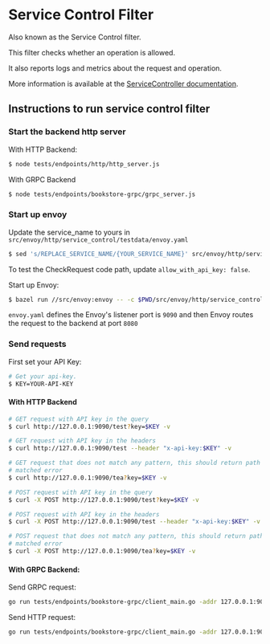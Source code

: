 # Service Control Filter

Also known as the Service Control filter.

This filter checks whether an operation is allowed.

It also reports logs and metrics about the request and operation.

More information is available at the [ServiceController documentation](https://cloud.google.com/service-infrastructure/docs/service-control/reference/rpc/google.api.servicecontrol.v1#google.api.servicecontrol.v1.ServiceController).

## Instructions to run service control filter

### Start the backend http server

With HTTP Backend:

```bash
$ node tests/endpoints/http/http_server.js
```

With GRPC Backend

```bash
$ node tests/endpoints/bookstore-grpc/grpc_server.js
```

### Start up envoy

Update the service_name to yours in `src/envoy/http/service_control/testdata/envoy.yaml`

```bash
$ sed 's/REPLACE_SERVICE_NAME/{YOUR_SERVICE_NAME}' src/envoy/http/service_control/testdata/envoy.yaml
```

To test the CheckRequest code path, update `allow_with_api_key: false`.

Start up Envoy:

```bash
$ bazel run //src/envoy:envoy -- -c $PWD/src/envoy/http/service_control/testdata/envoy.yaml -l debug
```

`envoy.yaml` defines the Envoy's listener port is `9090` and then Envoy routes the request
to the backend at port `8080`

### Send requests

First set your API Key:

```bash
# Get your api-key.
$ KEY=YOUR-API-KEY
```

#### With HTTP Backend

```bash
# GET request with API key in the query
$ curl http://127.0.0.1:9090/test?key=$KEY -v

# GET request with API key in the headers
$ curl http://127.0.0.1:9090/test --header "x-api-key:$KEY" -v

# GET request that does not match any pattern, this should return path not
# matched error
$ curl http://127.0.0.1:9090/tea?key=$KEY -v

# POST request with API key in the query
$ curl -X POST http://127.0.0.1:9090/test?key=$KEY -v

# POST request with API key in the headers
$ curl -X POST http://127.0.0.1:9090/test --header "x-api-key:$KEY" -v

# POST request that does not match any pattern, this should return path not
# matched error
$ curl -X POST http://127.0.0.1:9090/tea?key=$KEY -v
```

#### With GRPC Backend:

Send GRPC request:

```bash
go run tests/endpoints/bookstore-grpc/client_main.go -addr 127.0.0.1:9090 -method=DeleteShelf -client_protocol=grpc -apikey=$KEY
```

Send HTTP request:

```bash
go run tests/endpoints/bookstore-grpc/client_main.go -addr 127.0.0.1:9090 -method=DeleteShelf -client_protocol=http -apikey=$KEY
```
